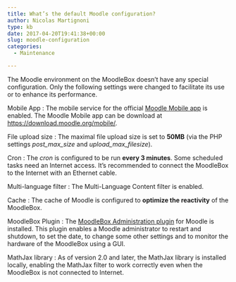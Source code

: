```yaml
---
title: What’s the default Moodle configuration?
author: Nicolas Martignoni
type: kb
date: 2017-04-20T19:41:38+00:00
slug: moodle-configuration
categories:
  - Maintenance

---
```

The Moodle environment on the MoodleBox doesn&#8217;t have any special configuration. Only the following settings were changed to facilitate its use or to enhance its performance.

Mobile App
:   The mobile service for the official <a href="https://download.moodle.org/mobile/" target="_blank" rel="noopener">Moodle Mobile app</a> is enabled. The Moodle Mobile app can be download at <a href="https://download.moodle.org/mobile/" target="_blank" rel="noopener">https://download.moodle.org/mobile/</a>.

File upload size
:   The maximal file upload size is set to **50MB** (via the PHP settings _post\_max\_size_ and _upload\_max\_filesize_).

Cron
:   The _cron_ is configured to be run **every 3 minutes**. Some scheduled tasks need an Internet access. It&#8217;s recommended to connect the MoodleBox to the Internet with an Ethernet cable.

Multi-language filter
:   The Multi-Language Content filter is enabled.

Cache
:   The cache of Moodle is configured to **optimize the reactivity** of the MoodleBox.

MoodleBox Plugin
:   The <a href="https://moodle.org/plugins/tool_moodlebox" target="_blank" rel="noopener">MoodleBox Administration plugin</a> for Moodle is installed. This plugin enables a Moodle administrator to restart and shutdown, to set the date, to change some other settings and to monitor the hardware of the MoodleBox using a GUI.

MathJax library
:   As of version 2.0 and later, the MathJax library is installed locally, enabling the MathJax filter to work correctly even when the MoodleBox is not connected to Internet.